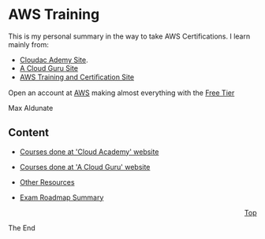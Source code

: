 # AWS Training
<a id="top" />

This is my personal summary in the way to take AWS Certifications. I learn mainly from:
* [Cloudac Ademy Site](https://cloudacademy.com).
* [A Cloud Guru Site](https://acloud.guru/)
* [AWS Training and Certiﬁcation Site](https://www.aws.training/)

Open an account at [AWS](https://aws.amazon.com/) making almost everything with the [Free Tier](https://aws.amazon.com/free/)

Max Aldunate

## Content

* [Courses done at 'Cloud Academy' website](cloud-academy/readme.md)
* [Courses done at 'A Cloud Guru' website](a-cloud-guru/readme.md)
* [Other Resources](other-resources/readme.md)

* [Exam Roadmap Summary](roadmap.md)

<p align="right"><a href="#top">Top</a></p>

The End